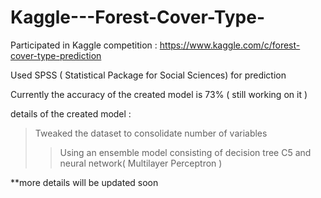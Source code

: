 # Kaggle---Forest-Cover-Type-

Participated in Kaggle competition : https://www.kaggle.com/c/forest-cover-type-prediction

Used SPSS ( Statistical Package for Social Sciences) for prediction 

Currently the accuracy of the created model is 73% ( still working on it  ) 

details of the created model :

> Tweaked the dataset to consolidate number of variables 
>> Using an ensemble model consisting of decision tree C5 and neural network( Multilayer Perceptron )

**more details will be updated soon 
